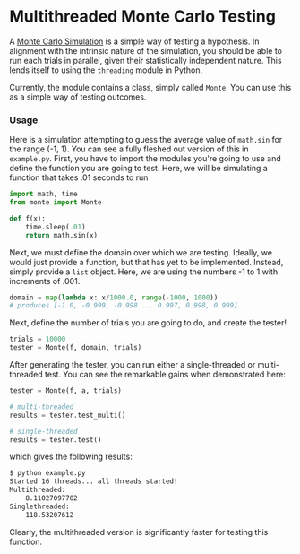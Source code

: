 # Multithreaded Monte Carlo Testing

A [Monte Carlo Simulation](https://en.wikipedia.org/wiki/Monte_Carlo_method) is a simple way of testing a hypothesis. In alignment with the intrinsic nature of the simulation, you should be able to run each trials in parallel, given their statistically independent nature. This lends itself to using the `threading` module in Python. 

Currently, the module contains a class, simply called `Monte`. You can use this as a simple way of testing outcomes.

### Usage

Here is a simulation attempting to guess the average value of `math.sin` for the range (-1, 1). You can see a fully fleshed out version of this in `example.py`. First, you have to import the modules you're going to use and define the function you are going to test. Here, we will be simulating a function that takes .01 seconds to run

```python
import math, time
from monte import Monte

def f(x):
    time.sleep(.01)
    return math.sin(x)
```

Next, we must define the domain over which we are testing. Ideally, we would just provide a function, but that has yet to be implemented. Instead, simply provide a `list` object. Here, we are using the numbers -1 to 1 with increments of .001.

```python
domain = map(lambda x: x/1000.0, range(-1000, 1000))
# produces [-1.0, -0.999, -0.998 ... 0.997, 0.998, 0.999]
```
Next, define the number of trials you are going to do, and create the tester!

```python
trials = 10000
tester = Monte(f, domain, trials)
```

After generating the tester, you can run either a single-threaded or multi-threaded test. You can see the remarkable gains when demonstrated here:

```python
tester = Monte(f, a, trials)

# multi-threaded
results = tester.test_multi()

# single-threaded
results = tester.test()
```
which gives the following results:

```bash
$ python example.py
Started 16 threads... all threads started!
Multithreaded:
	8.11027097702
Singlethreaded:
	118.53207612
```
Clearly, the multithreaded version is significantly faster for testing this function.
